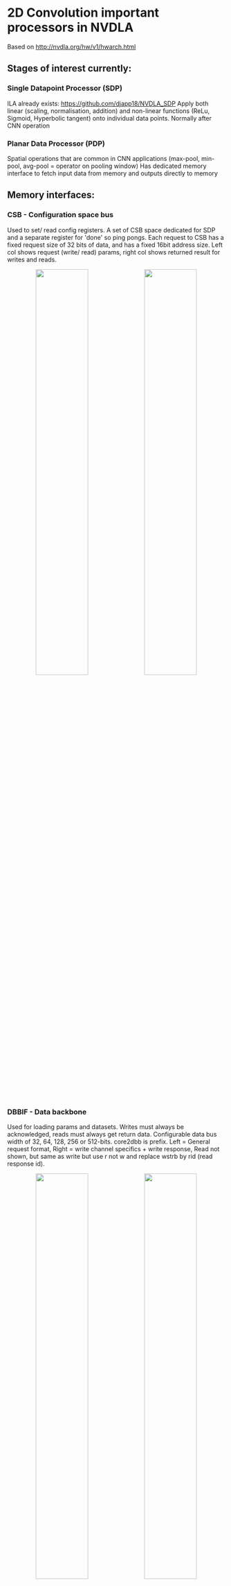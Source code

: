 # 2D Convolution important processors in NVDLA
Based on http://nvdla.org/hw/v1/hwarch.html

## Stages of interest currently:
### Single Datapoint Processor (SDP)
ILA already exists: https://github.com/djapp18/NVDLA_SDP
Apply both linear (scaling, normalisation, addition) and non-linear functions (ReLu, Sigmoid, Hyperbolic tangent) onto individual data points. Normally after CNN operation

### Planar Data Processor (PDP)
Spatial operations that are common in CNN applications (max-pool, min-pool, avg-pool = operator on pooling window)
Has dedicated memory interface to fetch input data from memory and outputs directly to memory

## Memory interfaces:
### CSB - Configuration space bus 
Used to set/ read config registers. A set of CSB space dedicated for SDP and a separate register for 'done' so ping pongs. Each request to CSB has a fixed request size of 32 bits of data, and has a fixed 16bit address size. Left col shows request (write/ read) params, right col shows returned result for writes and reads.
<p align="middle">
  <img src="./csb_request.png" width="49%" />
  <img src="./csb_response.png" width="49%" /> 
</p>

### DBBIF - Data backbone 
Used for loading params and datasets. Writes must always be acknowledged, reads must always get return data. Configurable data bus width of 32, 64, 128, 256 or 512-bits. core2dbb is prefix. Left = General request format, Right = write channel specifics + write response, Read not shown, but same as write but use r not w and replace wstrb by rid (read response id).
<p align="middle">
  <img src="./dbbif_request.png" width="49%" />
  <img src="./dbbif_write_data+response.png" width="49%" /> 
</p>


## Programming CDMA (from docs)
1. After reset, both group 0 and group 1 are in an idle state. The CPU should read the `CDMA_POINTER` register, and set `PRODUCER` to the value of `CONSUMER`. (After reset, `CONSUMER` is expected to be `0`.)
2. The CPU programs the parameters for the first hardware layer into register group 0. After configuration completes, the CPU sets the `enable bit` in the `D_OP_ENABLE` register.
3. Hardware begins processing the first hardware layer.
4. The CPU reads the `S_STATUS` register to ensure that register group 1 is `idle`.
5. The CPU sets `PRODUCER` to `1` and begins programming the parameters for the second hardware layer into group 1. After those registers are programmed, it sets the enable bit in group 1’s `D_OP_ENABLE`.
6. The CPU checks the status of the register group 0 by reading `S_STATUS`; if it is still executing, the CPU waits for an interrupt.
7. Hardware finishes the processing of the current hardware layer. Upon doing so, it sets the status of the previously active group to idle in the `S_STATUS` register, and clears the enable bit of the `D_OP_ENABLE` register.
8. Hardware advances the `CONSUMER` field to the next register group (in this case, group 1). After advancing the `CONSUMER` field, it determines whether the enable bit is set on the new group. If so, it begins processing the next hardware layer immediately; if not, hardware waits until the enable bit is set.
9. Hardware asserts the `“done”` interrupt for the previous hardware layer. If the CPU was blocked waiting for a `“done”` interrupt, it now proceeds programming, as above.
10. Repeat, as needed.

## Equivalent for SDP:
### Programming:
1. After reset, both group 0 and group 1 are in an idle state. The CPU should read the `S_POINTER` register (`0xb004`), containing `PRODUCER` (register of pair accessed from the CSB interface) and `CONSUMER` fields (register of pair accessed by datapath for computation). and set `PRODUCER` to the value of `CONSUMER`. (After reset, `CONSUMER` is expected to be `0`.)
2. The CPU programs the parameters for the first hardware layer into register group `PRODUCER`. After configuration completes, the CPU sets the `enable bit` in the `D_OP_ENABLE` register (0xb038).
3. Hardware begins processing.
4. (DONT DO AS HANDLED BY OTHER LAYER?) The CPU reads the `S_STATUS` register to ensure that other register group to `PRODUCER` group is `idle`.
5. The CPU sets `PRODUCER` to `1` and begins programming the parameters for the second hardware layer into group 1. After those registers are programmed, it sets the enable bit in group 1’s `D_OP_ENABLE`.
6. (DONT DO AS HANDLED BY OTHER LAYER?) The CPU checks the status of the register group 0 by reading `S_STATUS`; if it is still executing, the CPU waits for an interrupt.
7. Hardware finishes the processing of the current hardware layer. Sets `CONSUMER` group (group 0) to idle in the `S_STATUS` register, and clears the enable bit of the `D_OP_ENABLE`.
8. Hardware automatically advances the `CONSUMER` field to the next register group (in this case, group 1). After advancing the `CONSUMER` field, it determines whether the enable bit is set on the new group. If so, it begins processing the next hardware layer immediately; if not, hardware waits until the enable bit is set.
9. Hardware asserts the `“done”` interrupt for the previous hardware layer. If the CPU was blocked waiting for a `“done”` interrupt, it now proceeds programming, as above.
10. Repeat, as needed.
### Registers:
| Name                           | Address | Description                                                                                                                  |
|--------------------------------|---------|------------------------------------------------------------------------------------------------------------------------------|
| S_STATUS                       | `0xb000`  | Idle status of two register groups                                                                                           |
| S_POINTER                      | `0xb004`  | Pointer for CSB master and data path to access groups                                                                        |
| S_LUT_ACCESS_CFG               | `0xb008`  | LUT access address and type                                                                                                  |
| S_LUT_ACCESS_DATA              | `0xb00c`  | Data register of read or write LUT                                                                                           |
| S_LUT_CFG                      | `0xb010`  | LUT’s type: exponent or linear. And the selection between LE and LO tables.                                                  |
| S_LUT_INFO                     | `0xb014`  | LE and LO LUT index offset and selection                                                                                     |
| S_LUT_LE_START                 | `0xb018`  | Start of LE LUT’s range                                                                                                      |
| S_LUT_LE_END                   | `0xb01c`  | End of LE LUT’s range                                                                                                        |
| S_LUT_LO_START                 | `0xb020`  | Start of LO LUT’s range                                                                                                      |
| S_LUT_LO_END                   | `0xb024`  | End of LO LUT’s range                                                                                                        |
| S_LUT_LE_SLOPE_SCALE           | `0xb028`  | Slope scale parameter for LE LUT underflow and overflow, signed value                                                        |
| S_LUT_LE_SLOPE_SHIFT           | `0xb02c`  | Slope shift parameter for LE_LUT underflow and overflow, signed value                                                        |
| S_LUT_LO_SLOPE_SCALE           | `0xb030`  | Slope scale parameter for LO LUT underflow and overflow, signed value                                                        |
| S_LUT_LO_SLOPE_SHIFT           | `0xb034`  | Slope shift parameter for LO_LUT underflow and overflow, signed value                                                        |
| D_OP_ENABLE                    | `0xb038`  | Set it to 1 to kick off operation for current register group                                                                 |
| D_DATA_CUBE_WIDTH              | `0xb03c`  | Input cube’s width                                                                                                           |
| D_DATA_CUBE_HEIGHT             | `0xb040`  | Input cube’s height                                                                                                          |
| D_DATA_CUBE_CHANNEL            | `0xb044`  | Input cube’s channel                                                                                                         |
| D_DST_BASE_ADDR_LOW            | `0xb048`  | Lower 32bits of output data address                                                                                          |
| D_DST_BASE_ADDR_HIGH           | `0xb04c`  | Higher 32bits of output data address when axi awaddr is 64bits                                                               |
| D_DST_LINE_STRIDE              | `0xb050`  | Line stride of output data cube                                                                                              |
| D_DST_SURFACE_STRIDE           | `0xb054`  | Surface stride of output data cube                                                                                           |
| D_DP_BS_CFG                    | `0xb058`  | Configurations of BS module: bypass, algorithm, etc.                                                                         |
| D_DP_BS_ALU_CFG                | `0xb05c`  | Source type and shifter value of BS ALU                                                                                      |
| D_DP_BS_ALU_SRC_VALUE          | `0xb060`  | Operand value of BS ALU                                                                                                      |
| D_DP_BS_MUL_CFG                | `0xb064`  | Source type and shifter value of BS MUL                                                                                      |
| D_DP_BS_MUL_SRC_VALUE          | `0xb068`  | Operand value of BS MUL                                                                                                      |
| D_DP_BN_CFG                    | `0xb06c`  | Configurations of BN module: bypass, algorithm, etc.                                                                         |
| D_DP_BN_ALU_CFG                | `0xb070`  | Source type and shifter value of BN ALU                                                                                      |
| D_DP_BN_ALU_SRC_VALUE          | `0xb074`  | Operand value of BN ALU                                                                                                      |
| D_DP_BN_MUL_CFG                | `0xb078`  | Source type and shifter value of BN MUL                                                                                      |
| D_DP_BN_MUL_SRC_VALUE          | `0xb07c`  | Operand value of BN MUL                                                                                                      |
| D_DP_EW_CFG                    | `0xb080`  | Configurations of EW module: bypass, algorithm, etc.                                                                         |
| D_DP_EW_ALU_CFG                | `0xb084`  | Source type and bypass control of EW ALU                                                                                     |
| D_DP_EW_ALU_SRC_VALUE          | `0xb088`  | Operand value of EW ALU                                                                                                      |
| D_DP_EW_ALU_CVT_OFFSET_VALUE   | `0xb08c`  | Converter offset of EW ALU                                                                                                   |
| D_DP_EW_ALU_CVT_SCALE_VALUE    | `0xb090`  | Converter scale of EW ALU                                                                                                    |
| D_DP_EW_ALU_CVT_TRUNCATE_VALUE | `0xb094`  | Converter truncate of EW ALU                                                                                                 |
| D_DP_EW_MUL_CFG                | `0xb098`  | Source type and bypass control of EW MUL                                                                                     |
| D_DP_EW_MUL_SRC_VALUE          | `0xb09c`  | Operand value of EW MUL                                                                                                      |
| D_DP_EW_MUL_CVT_OFFSET_VALUE   | `0xb0a0`  | Converter offset of EW MUL                                                                                                   |
| D_DP_EW_MUL_CVT_SCALE_VALUE    | `0xb0a4`  | Converter scale of EW MUL                                                                                                    |
| D_DP_EW_MUL_CVT_TRUNCATE_VALUE | `0xb0a8`  | Converter truncate of EW MUL                                                                                                 |
| D_DP_EW_TRUNCATE_VALUE         | `0xb0ac`  | Truncate of EW                                                                                                               |
| D_FEATURE_MODE_CFG             | `0xb0b0`  | Operation configuration: flying mode, output destination, Direct or Winograd mode, flush NaN to zero, batch number.          |
| D_DST_DMA_CFG                  | `0xb0b4`  | Destination RAM type                                                                                                         |
| D_DST_BATCH_STRIDE             | `0xb0b8`  | Stride of output cubes in batch mode                                                                                         |
| D_DATA_FORMAT                  | `0xb0bc`  | Data precision                                                                                                               |
| D_CVT_OFFSET                   | `0xb0c0`  | Output converter offset                                                                                                      |
| D_CVT_SCALE                    | `0xb0c4`  | Output converter scale                                                                                                       |
| D_CVT_SHIFT                    | `0xb0c8`  | Output converter shifter value                                                                                               |
| D_STATUS                       | `0xb0cc`  | Output of equal mode                                                                                                         |
| D_STATUS_NAN_INPUT_NUM         | `0xb0d0`  | Input NaN element number                                                                                                     |
| D_STATUS_INF_INPUT_NUM         | `0xb0d4`  | Input Infinity element number                                                                                                |
| D_STATUS_NAN_OUTPUT_NUM        | `0xb0d8`  | Output NaN element number                                                                                                    |
| D_PERF_ENABLE                  | `0xb0dc`  | Enable/Disable performance counting                                                                                          |
| D_PERF_WDMA_WRITE_STALL        | `0xb0e0`  | Count stall cycles of write DMA for one layer                                                                                |
| D_PERF_LUT_UFLOW               | `0xb0e4`  | Element number of both table underflow                                                                                       |
| D_PERF_LUT_OFLOW               | `0xb0e8`  | Element number of both table overflow                                                                                        |
| D_PERF_OUT_SATURATION          | `0xb0ec`  | Element number of both table saturation                                                                                      |
| D_PERF_LUT_HYBRID              | `0xb0f0`  | Element number of both hit, or both miss situation that element underflow one table and at the same time overflow the other. |
| D_PERF_LUT_LE_HIT              | `0xb0f4`  | Element number of only LE table hit                                                                                          |
| D_PERF_LUT_LO_HIT              | `0xb0f8`  | Element number of only LO table hit                                                                                          |

## PDP:
### Programming
Same as for SDP
### Registers for PDP:
| Name                          | Address | Description                                                                                                                                                              |
|-------------------------------|---------|--------------------------------------------------------------------------------------------------------------------------------------------------------------------------|
| S_STATUS                      | `0xd000`  | Idle status of two register groups                                                                                                                                       |
| S_POINTER                     | `0xd004`  | Pointer for CSB master and data path to access groups                                                                                                                    |
| D_OP_ENABLE                   | `0xd008`  | Set it to 1 to kick off operation for current register group                                                                                                             |
| D_DATA_CUBE_IN_WIDTH          | `0xd00c`  | Input data cube’s width                                                                                                                                                  |
| D_DATA_CUBE_IN_HEIGHT         | `0xd010`  | Input data cube’s height                                                                                                                                                 |
| D_DATA_CUBE_IN_CHANNEL        | `0xd014`  | Input data cube’s channel                                                                                                                                                |
| D_DATA_CUBE_OUT_WIDTH         | `0xd018`  | Output data cube’s width                                                                                                                                                 |
| D_DATA_CUBE_OUT_HEIGHT        | `0xd01c`  | Output data cube’s height                                                                                                                                                |
| D_DATA_CUBE_OUT_CHANNEL       | `0xd020`  | Output data cube’s channel                                                                                                                                               |
| D_OPERATION_MODE_CFG          | `0xd024`  | Split number                                                                                                                                                             |
| D_NAN_FLUSH_TO_ZERO           | `0xd028`  | Option to flush input NaN to zero                                                                                                                                        |
| D_PARTIAL_WIDTH_IN            | `0xd02c`  | Partial width for first, last and middle partitions of input cube                                                                                                        |
| D_PARTIAL_WIDTH_OUT           | `0xd030`  | Partial width for first, last and middle partitions of output cube                                                                                                       |
| D_POOLING_KERNEL_CFG          | `0xd034`  | Kernel width and kernel stride                                                                                                                                           |
| D_RECIP_KERNEL_WIDTH          | `0xd038`  | Reciprocal of pooling kernel width, set to actual value * (2^16) when INT8/INT16 format enabled. and set to actual value for fp16 precision mode with fp17 data format.  |
| D_RECIP_KERNEL_HEIGHT         | `0xd03c`  | Reciprocal of pooling kernel height, set to actual value * (2^16) when INT8/INT16 format enabled. and set to actual value for fp16 precision mode with fp17 data format. |
| D_POOLING_PADDING_CFG         | `0xd040`  | Left/right/top/bottom padding size                                                                                                                                       |
| D_POOLING_PADDING_VALUE_1_CFG | `0xd044`  | Padding_value*1                                                                                                                                                          |
| D_POOLING_PADDING_VALUE_2_CFG | `0xd048`  | Padding_value*2                                                                                                                                                          |
| D_POOLING_PADDING_VALUE_3_CFG | `0xd04c`  | Padding_value*3                                                                                                                                                          |
| D_POOLING_PADDING_VALUE_4_CFG | `0xd050`  | Padding_value*4                                                                                                                                                          |
| D_POOLING_PADDING_VALUE_5_CFG | `0xd054`  | Padding_value*5                                                                                                                                                          |
| D_POOLING_PADDING_VALUE_6_CFG | `0xd058`  | Padding_value*6                                                                                                                                                          |
| D_POOLING_PADDING_VALUE_7_CFG | `0xd05c`  | Padding_value*7                                                                                                                                                          |
| D_SRC_BASE_ADDR_LOW           | `0xd060`  | Lower 32bits of input data address                                                                                                                                       |
| D_SRC_BASE_ADDR_HIGH          | `0xd064`  | Higher 32bits of input data address when axi araddr is 64bits                                                                                                            |
| D_SRC_LINE_STRIDE             | `0xd068`  | Line stride of input cube                                                                                                                                                |
| D_SRC_SURFACE_STRIDE          | `0xd06c`  | Surface stride of input cube                                                                                                                                             |
| D_DST_BASE_ADDR_LOW           | `0xd070`  | Lower 32bits of output data address                                                                                                                                      |
| D_DST_BASE_ADDR_HIGH          | `0xd074`  | Higher 32bits of output data address when axi awaddr is 64bits                                                                                                           |
| D_DST_LINE_STRIDE             | `0xd078`  | Line stride of output cube                                                                                                                                               |
| D_DST_SURFACE_STRIDE          | `0xd07c`  | Surface stride of output cube                                                                                                                                            |
| D_DST_RAM_CFG                 | `0xd080`  | RAM type of destination cube                                                                                                                                             |
| D_DATA_FORMAT                 | `0xd084`  | Precision of input data                                                                                                                                                  |
| D_INF_INPUT_NUM               | `0xd088`  | Input infinity element number                                                                                                                                            |
| D_NAN_INPUT_NUM               | `0xd08c`  | Input NaN element number                                                                                                                                                 |
| D_NAN_OUTPUT_NUM              | `0xd090`  | Output NaN element number                                                                                                                                                |
| D_PERF_ENABLE                 | `0xd094`  | Enable/disable performance counting                                                                                                                                      |
| D_PERF_WRITE_STALL            | `0xd098`  | Counting stalls of write requests                                                                                                                                        |

## Remaining questions
1. SDP_RDMA and PDP_RDMA are used for loading in data ... should I worry about them or are they just for SRAM loading?
2. Not sure what addresses to use for input data + how to layout the data 